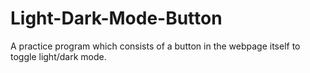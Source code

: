 # Light-Dark-Mode-Button
A practice program which consists of a button in the webpage itself to toggle light/dark mode.
